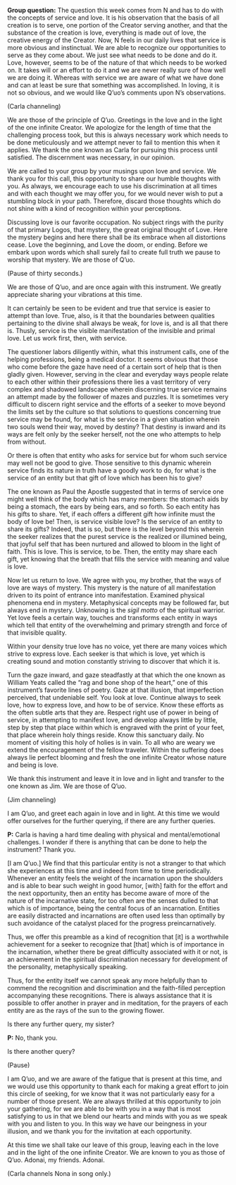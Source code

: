 <p class="group-question"><strong>Group question:</strong> The question this week comes from N and has to do with the concepts of service and love. It is his observation that the basis of all creation is to serve, one portion of the Creator serving another, and that the substance of the creation is love, everything is made out of love, the creative energy of the Creator. Now, N feels in our daily lives that service is more obvious and instinctual. We are able to recognize our opportunities to serve as they come about. We just see what needs to be done and do it. Love, however, seems to be of the nature of that which needs to be worked on. It takes will or an effort to do it and we are never really sure of how well we are doing it. Whereas with service we are aware of what we have done and can at least be sure that something was accomplished. In loving, it is not so obvious, and we would like Q’uo’s comments upon N’s observations.</p>
<p class="channel-type">(Carla channeling)</p>
<p>We are those of the principle of Q’uo. Greetings in the love and in the light of the one infinite Creator. We apologize for the length of time that the challenging process took, but this is always necessary work which needs to be done meticulously and we attempt never to fail to mention this when it applies. We thank the one known as Carla for pursuing this process until satisfied. The discernment was necessary, in our opinion.</p>
<p>We are called to your group by your musings upon love and service. We thank you for this call, this opportunity to share our humble thoughts with you. As always, we encourage each to use his discrimination at all times and with each thought we may offer you, for we would never wish to put a stumbling block in your path. Therefore, discard those thoughts which do not shine with a kind of recognition within your perceptions.</p>
<p>Discussing love is our favorite occupation. No subject rings with the purity of that primary Logos, that mystery, the great original thought of Love. Here the mystery begins and here there shall be its embrace when all distortions cease. Love the beginning, and Love the doom, or ending. Before we embark upon words which shall surely fail to create full truth we pause to worship that mystery. We are those of Q’uo.</p>
<p class="comment">(Pause of thirty seconds.)</p>
<p>We are those of Q’uo, and are once again with this instrument. We greatly appreciate sharing your vibrations at this time.</p>
<p>It can certainly be seen to be evident and true that service is easier to attempt than love. True, also, is it that the boundaries between qualities pertaining to the divine shall always be weak, for love is, and is all that there is. Thusly, service is the visible manifestation of the invisible and primal love. Let us work first, then, with service.</p>
<p>The questioner labors diligently within, what this instrument calls, one of the helping professions, being a medical doctor. It seems obvious that those who come before the gaze have need of a certain sort of help that is then gladly given. However, serving in the clear and everyday ways people relate to each other within their professions there lies a vast territory of very complex and shadowed landscape wherein discerning true service remains an attempt made by the follower of mazes and puzzles. It is sometimes very difficult to discern right service and the efforts of a seeker to move beyond the limits set by the culture so that solutions to questions concerning true service may be found, for what is the service in a given situation wherein two souls wend their way, moved by destiny? That destiny is inward and its ways are felt only by the seeker herself, not the one who attempts to help from without.</p>
<p>Or there is often that entity who asks for service but for whom such service may well not be good to give. Those sensitive to this dynamic wherein service finds its nature in truth have a goodly work to do, for what is the service of an entity but that gift of love which has been his to give?</p>
<p>The one known as Paul the Apostle suggested that in terms of service one might well think of the body which has many members: the stomach aids by being a stomach, the ears by being ears, and so forth. So each entity has his gifts to share. Yet, if each offers a different gift how infinite must the body of love be! Then, is service visible love? Is the service of an entity to share its gifts? Indeed, that is so, but there is the level beyond this wherein the seeker realizes that the purest service is the realized or illumined being, that joyful self that has been nurtured and allowed to bloom in the light of faith. This is love. This is service, to be. Then, the entity may share each gift, yet knowing that the breath that fills the service with meaning and value is love.</p>
<p>Now let us return to love. We agree with you, my brother, that the ways of love are ways of mystery. This mystery is the nature of all manifestation driven to its point of entrance into manifestation. Examined physical phenomena end in mystery. Metaphysical concepts may be followed far, but always end in mystery. Unknowing is the <em>sigil motto</em> of the spiritual warrior. Yet love feels a certain way, touches and transforms each entity in ways which tell that entity of the overwhelming and primary strength and force of that invisible quality.</p>
<p>Within your density true love has no voice, yet there are many voices which strive to express love. Each seeker is that which is love, yet which is creating sound and motion constantly striving to discover that which it is.</p>
<p>Turn the gaze inward, and gaze steadfastly at that which the one known as William Yeats called the “rag and bone shop of the heart,” one of this instrument’s favorite lines of poetry. Gaze at that illusion, that imperfection perceived, that undeniable self. You look at love. Continue always to seek love, how to express love, and how to be of service. Know these efforts as the often subtle arts that they are. Respect right use of power in being of service, in attempting to manifest love, and develop always little by little, step by step that place within which is engraved with the print of your feet, that place wherein holy things reside. Know this sanctuary daily. No moment of visiting this holy of holies is in vain. To all who are weary we extend the encouragement of the fellow traveler. Within the suffering does always lie perfect blooming and fresh the one infinite Creator whose nature and being is love.</p>
<p>We thank this instrument and leave it in love and in light and transfer to the one known as Jim. We are those of Q’uo.</p>
<p class="channel-type">(Jim channeling)</p>
<p>I am Q’uo, and greet each again in love and in light. At this time we would offer ourselves for the further querying, if there are any further queries.</p>
<p><strong>P:</strong> Carla is having a hard time dealing with physical and mental/emotional challenges. I wonder if there is anything that can be done to help the instrument? Thank you.</p>
<p>[I am Q’uo.] We find that this particular entity is not a stranger to that which she experiences at this time and indeed from time to time periodically. Whenever an entity feels the weight of the incarnation upon the shoulders and is able to bear such weight in good humor, [with] faith for the effort and the next opportunity, then an entity has become aware of more of the nature of the incarnative state, for too often are the senses dulled to that which is of importance, being the central focus of an incarnation. Entities are easily distracted and incarnations are often used less than optimally by such avoidance of the catalyst placed for the progress preincarnatively.</p>
<p>Thus, we offer this preamble as a kind of recognition that [it] is a worthwhile achievement for a seeker to recognize that [that] which is of importance in the incarnation, whether there be great difficulty associated with it or not, is an achievement in the spiritual discrimination necessary for development of the personality, metaphysically speaking.</p>
<p>Thus, for the entity itself we cannot speak any more helpfully than to commend the recognition and discrimination and the faith-filled perception accompanying these recognitions. There is always assistance that it is possible to offer another in prayer and in meditation, for the prayers of each entity are as the rays of the sun to the growing flower.</p>
<p>Is there any further query, my sister?</p>
<p><strong>P:</strong> No, thank you.</p>
<p>Is there another query?</p>
<p class="comment">(Pause)</p>
<p>I am Q’uo, and we are aware of the fatigue that is present at this time, and we would use this opportunity to thank each for making a great effort to join this circle of seeking, for we know that it was not particularly easy for a number of those present. We are always thrilled at this opportunity to join your gathering, for we are able to be with you in a way that is most satisfying to us in that we blend our hearts and minds with you as we speak with you and listen to you. In this way we have our beingness in your illusion, and we thank you for the invitation at each opportunity.</p>
<p>At this time we shall take our leave of this group, leaving each in the love and in the light of the one infinite Creator. We are known to you as those of Q’uo. Adonai, my friends. Adonai.</p>
<p class="comment">(Carla channels Nona in song only.)</p>